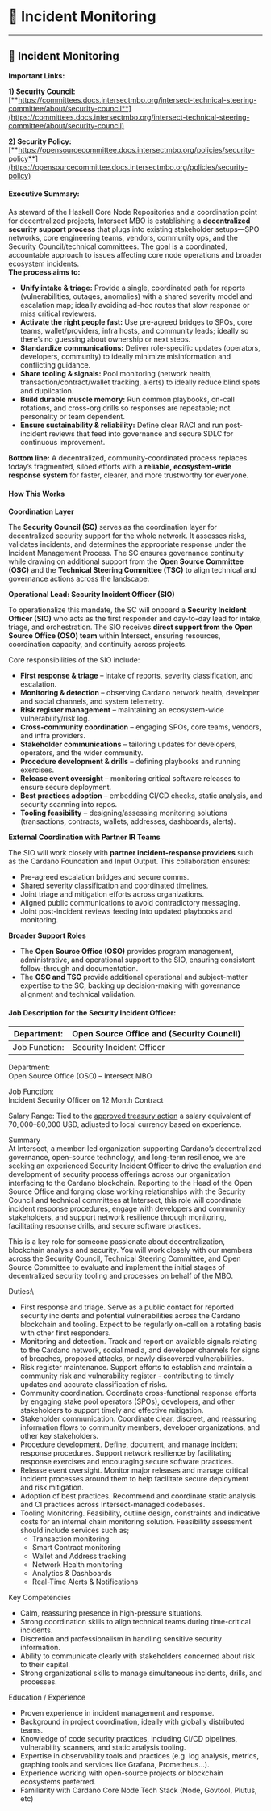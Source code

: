 # 🫣 Incident Monitoring

***

## 🫣 Incident Monitoring

**Important Links:**

**1) Security Council:**\
[**https://committees.docs.intersectmbo.org/intersect-technical-steering-committee/about/security-council**](https://committees.docs.intersectmbo.org/intersect-technical-steering-committee/about/security-council)

**2) Security Policy:**\
[**https://opensourcecommittee.docs.intersectmbo.org/policies/security-policy**](https://opensourcecommittee.docs.intersectmbo.org/policies/security-policy)

#### **Executive Summary:**

As steward of the Haskell Core Node Repositories and a coordination point for decentralized projects, Intersect MBO is establishing a **decentralized security support process** that plugs into existing stakeholder setups—SPO networks, core engineering teams, vendors, community ops, and the Security Council/technical committees. The goal is a coordinated, accountable approach to issues affecting core node operations and broader ecosystem incidents.\
**The process aims to:**

* **Unify intake & triage:** Provide a single, coordinated path for reports (vulnerabilities, outages, anomalies) with a shared severity model and escalation map; ideally avoiding ad-hoc routes that slow response or miss critical reviewers.
* **Activate the right people fast:** Use pre-agreed bridges to SPOs, core teams, wallet/providers, infra hosts, and community leads; ideally so there’s no guessing about ownership or next steps.
* **Standardize communications:** Deliver role-specific updates (operators, developers, community) to ideally minimize misinformation and conflicting guidance.
* **Share tooling & signals:** Pool monitoring (network health, transaction/contract/wallet tracking, alerts) to ideally reduce blind spots and duplication.
* **Build durable muscle memory:** Run common playbooks, on-call rotations, and cross-org drills so responses are repeatable; not personality or team dependent.
* **Ensure sustainability & reliability:** Define clear RACI and run post-incident reviews that feed into governance and secure SDLC for continuous improvement.

**Bottom line:** A decentralized, community-coordinated process replaces today’s fragmented, siloed efforts with a **reliable, ecosystem-wide response system** for faster, clearer, and more trustworthy for everyone.

#### How This Works

**Coordination Layer**

The **Security Council (SC)** serves as the coordination layer for decentralized security support for the whole network. It assesses risks, validates incidents, and determines the appropriate response under the Incident Management Process. The SC ensures governance continuity while drawing on additional support from the **Open Source Committee (OSC)** and the **Technical Steering Committee (TSC)** to align technical and governance actions across the landscape.

**Operational Lead: Security Incident Officer (SIO)**

To operationalize this mandate, the SC will onboard a **Security Incident Officer (SIO)** who acts as the first responder and day-to-day lead for intake, triage, and orchestration. The SIO receives **direct support from the Open Source Office (OSO) team** within Intersect, ensuring resources, coordination capacity, and continuity across projects.

Core responsibilities of the SIO include:

* **First response & triage** – intake of reports, severity classification, and escalation.
* **Monitoring & detection** – observing Cardano network health, developer and social channels, and system telemetry.
* **Risk register management** – maintaining an ecosystem-wide vulnerability/risk log.
* **Cross-community coordination** – engaging SPOs, core teams, vendors, and infra providers.
* **Stakeholder communications** – tailoring updates for developers, operators, and the wider community.
* **Procedure development & drills** – defining playbooks and running exercises.
* **Release event oversight** – monitoring critical software releases to ensure secure deployment.
* **Best practices adoption** – embedding CI/CD checks, static analysis, and security scanning into repos.
* **Tooling feasibility** – designing/assessing monitoring solutions (transactions, contracts, wallets, addresses, dashboards, alerts).

**External Coordination with Partner IR Teams**

The SIO will work closely with **partner incident-response providers** such as the Cardano Foundation and Input Output. This collaboration ensures:

* Pre-agreed escalation bridges and secure comms.
* Shared severity classification and coordinated timelines.
* Joint triage and mitigation efforts across organizations.
* Aligned public communications to avoid contradictory messaging.
* Joint post-incident reviews feeding into updated playbooks and monitoring.

**Broader Support Roles**

* The **Open Source Office (OSO)** provides program management, administrative, and operational support to the SIO, ensuring consistent follow-through and documentation.
* The **OSC and TSC** provide additional operational and subject-matter expertise to the SC, backing up decision-making with governance alignment and technical validation.

#### Job Description for the Security Incident Officer:

| Department:   | Open Source Office and (Security Council) |
| ------------- | ----------------------------------------- |
| Job Function: | Security Incident Officer                 |

Department:\
Open Source Office (OSO) – Intersect MBO

Job Function:\
Incident Security Officer on 12 Month Contract

Salary Range: Tied to the [approved treasury action](https://gov.tools/outcomes/governance_actions/8ad3d454f3496a35cb0d07b0fd32f687f66338b7d60e787fc0a22939e5d8833e#11) a salary equivalent of $70,000–$80,000 USD, adjusted to local currency based on experience.

Summary\
At Intersect, a member-led organization supporting Cardano’s decentralized governance, open-source technology, and long-term resilience, we are seeking an experienced Security Incident Officer to drive the evaluation and development of security process offerings across our organization interfacing to the Cardano blockchain. Reporting to the Head of the Open Source Office and forging close working relationships with the Security Council and technical committees at Intersect, this role will coordinate incident response procedures, engage with developers and community stakeholders, and support network resilience through monitoring, facilitating response drills, and secure software practices.

This is a key role for someone passionate about decentralization, blockchain analysis and security. You will work closely with our members across the Security Council, Technical Steering Committee, and Open Source Committee to evaluate and implement the initial stages of decentralized security tooling and processes on behalf of the MBO.

Duties:\\

* First response and triage. Serve as a public contact for reported security incidents and potential vulnerabilities across the Cardano blockchain and tooling. Expect to be regularly on-call on a rotating basis with other first responders.
* Monitoring and detection. Track and report on available signals relating to the Cardano network, social media, and developer channels for signs of breaches, proposed attacks, or newly discovered vulnerabilities.
* Risk register maintenance. Support efforts to establish and maintain a community risk and vulnerability register - contributing to timely updates and accurate classification of risks.
* Community coordination. Coordinate cross-functional response efforts by engaging stake pool operators (SPOs), developers, and other stakeholders to support timely and effective mitigation.
* Stakeholder communication. Coordinate clear, discreet, and reassuring information flows to community members, developer organizations, and other key stakeholders.
* Procedure development. Define, document, and manage incident response procedures. Support network resilience by facilitating response exercises and encouraging secure software practices.
* Release event oversight. Monitor major releases and manage critical incident processes around them to help facilitate secure deployment and risk mitigation.
* Adoption of best practices. Recommend and coordinate static analysis and CI practices across Intersect-managed codebases.
* Tooling Monitoring. Feasibility, outline design, constraints and indicative costs for an internal chain monitoring solution. Feasibility assessment should include services such as;
  * Transaction monitoring
  * Smart Contract monitoring
  * Wallet and Address tracking
  * Network Health monitoring
  * Analytics & Dashboards
  * Real-Time Alerts & Notifications

Key Competencies

* Calm, reassuring presence in high-pressure situations.
* Strong coordination skills to align technical teams during time-critical incidents.
* Discretion and professionalism in handling sensitive security information.
* Ability to communicate clearly with stakeholders concerned about risk to their capital.
* Strong organizational skills to manage simultaneous incidents, drills, and processes.

Education / Experience

* Proven experience in incident management and response.
* Background in project coordination, ideally with globally distributed teams.
* Knowledge of code security practices, including CI/CD pipelines, vulnerability scanners, and static analysis tooling.
* Expertise in observability tools and practices (e.g. log analysis, metrics, graphing tools and services like Grafana, Prometheus…).
* Experience working with open-source projects or blockchain ecosystems preferred.
* Familiarity with Cardano Core Node Tech Stack (Node, Govtool, Plutus, etc)
